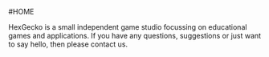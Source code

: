 #HOME

HexGecko is a small independent game studio focussing on educational games and applications. If you have any questions, suggestions or just want to say hello, then please contact us.
